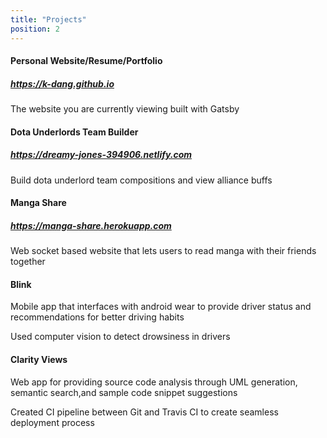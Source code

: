 ```yaml
---
title: "Projects"
position: 2
---
```


#### Personal Website/Resume/Portfolio

##### https://k-dang.github.io

The website you are currently viewing built with Gatsby

#### Dota Underlords Team Builder

##### https://dreamy-jones-394906.netlify.com

Build dota underlord team compositions and view alliance buffs

#### Manga Share

##### https://manga-share.herokuapp.com

Web socket based website that lets users to read manga with their friends together

#### Blink

Mobile app that interfaces with android wear to provide driver status and recommendations for better driving habits

Used computer vision to detect drowsiness in drivers

#### Clarity Views

Web app for providing source code analysis through UML generation, semantic search,and sample code snippet suggestions

Created CI pipeline between Git and Travis CI to create seamless deployment process

